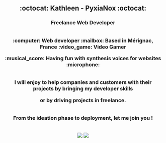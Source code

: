 <h2 align="center">:octocat: Kathleen - PyxiaNox :octocat:
<h3 align="center">Freelance Web Developer


<p align="center"><br><strong>:computer: Web developer :mailbox: Based in Mérignac, France :video_game: Video Gamer</strong>
<p align="center"><strong>:musical_score: Having fun with synthesis voices for websites :microphone:</strong>

<p align="center"><br>I will enjoy to help companies and customers with their projects by bringing my developer skills
<p align="center">or by driving projects in freelance.
  
<p align="center"><br>From the ideation phase to deployment, <strong>let me join you</strong> !

<p align="center"><br>
  <img src="https://www.gifimili.com/gif/2018/02/zelda-bateau-pixel-art.gif"/>
  <img src="https://drive.google.com/drive/u/2/my-drive"/>
</p>




<!--
**PyxiaNox/PyxiaNox** is a ✨ _special_ ✨ repository because its `README.md` (this file) appears on your GitHub profile.

Here are some ideas to get you started:

- 🔭 I’m currently working on ...
- 🌱 I’m currently learning ...
- 👯 I’m looking to collaborate on ...
- 🤔 I’m looking for help with ...
- 💬 Ask me about ...
- 📫 How to reach me: ...
- 😄 Pronouns: ...
- ⚡ Fun fact: ...
-->

